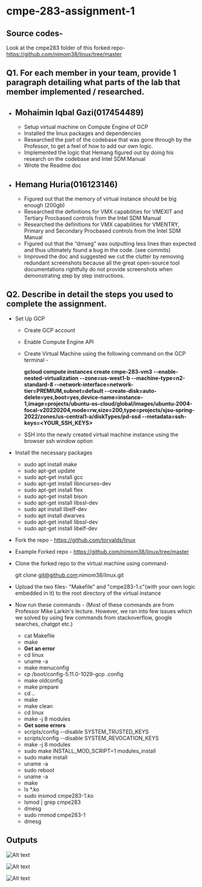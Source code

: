 # cmpe-283-assignment-1



## Source codes-

Look at the cmpe283 folder of this forked repo- https://github.com/nimom38/linux/tree/master

## Q1. For each member in your team, provide 1 paragraph detailing what parts of the lab that member implemented / researched.

- ## Mohaimin Iqbal Gazi(017454489)

 
  - Setup virtual machine on Compute Engine of GCP
  - Installed the linux packages and dependencies
  - Researched the part of the codebase that was gone through by the Professor, to get a feel of   how to add our own logic.
  - Implemented the logic that Hemang figured out by doing his research on the codebase and Intel SDM Manual
  - Wrote the Readme doc

- ## Hemang Huria(016123146)
  - Figured out that the memory of virtual instance should be big enough (200gb)
  - Researched the definitions for VMX capabilities for VMEXIT and Tertiary Procbased controls from the Intel SDM Manual
  - Researched the definitions for VMX capabilities for VMENTRY, Primary and Secondary Procbased controls from the Intel SDM Manual
  - Figured out that the “dmseg” was outputting less lines than expected and thus ultimately found a bug in the code. (see commits)
  - Improved the doc and suggested we cut the clutter by removing redundant screenshots because all the great open-source tool documentations rightfully do not provide screenshots when demonstrating step by step instructions.


## Q2. Describe in detail the steps you used to complete the assignment.

- Set Up GCP

  - Create GCP account
  - Enable Compute Engine API
  - Create Virtual Machine using the following command on the GCP terminal -

    <b>gcloud compute instances create cmpe-283-vm3 --enable-nested-virtualization --zone=us-west1-b --machine-type=n2-standard-8 --network-interface=network-tier=PREMIUM,subnet=default --create-disk=auto-delete=yes,boot=yes,device-name=instance-1,image=projects/ubuntu-os-cloud/global/images/ubuntu-2004-focal-v20220204,mode=rw,size=200,type=projects/sjsu-spring-2022/zones/us-central1-a/diskTypes/pd-ssd --metadata=ssh-keys=<YOUR_SSH_KEYS></b>

  - SSH into the newly created virtual machine instance using the browser ssh window option

- Install the necessary packages

  - sudo apt install make
  - sudo apt-get update
  - sudo apt-get install gcc
  - sudo apt-get install libncurses-dev
  - sudo apt-get install flex
  - sudo apt-get install bison
  - sudo apt-get install libssl-dev
  - sudo apt install libelf-dev
  - sudo apt install dwarves
  - sudo apt-get install libssl-dev
  - sudo apt-get install libelf-dev

- Fork the repo - https://github.com/torvalds/linux
- Example Forked repo - https://github.com/nimom38/linux/tree/master
- Clone the forked repo to the virtual machine using command-

  git clone git@github.com:nimom38/linux.git

- Upload the two files- "Makefile" and "cmpe283-1.c"(with your own logic embedded in it) to the root directory of the virtual instance

- Now run these commands - (Most of these commands are from Professor Mike Larkin's lecture. However, we ran into few issues which we solved by using few commands from stackoverflow, google searches, chatgpt etc.)
  - cat Makefile
  - make
  - **Get an error**
  - cd linux
  - uname -a
  - make menuconfig
  - cp /boot/config-5.11.0-1029-gcp .config
  - make oldconfig
  - make prepare
  - cd ..
  - make
  - make clean
  - cd linux
  - make -j 8 modules
  - **Get some errors**
  - scripts/config --disable SYSTEM_TRUSTED_KEYS
  - scripts/config --disable SYSTEM_REVOCATION_KEYS
  - make -j 8 modules
  - sudo make INSTALL_MOD_SCRIPT=1 modules_install
  - sudo make install
  - uname -a
  - sudo reboot
  - uname -a
  - make
  - ls \*.ko
  - sudo insmod cmpe283-1.ko
  - lsmod | grep cmpe283
  - dmesg
  - sudo rmmod cmpe283-1
  - dmesg

## Outputs

![Alt text](<Screenshot 2023-12-17 at 12.40.21 PM.png>)

![Alt text](<Screenshot 2023-12-17 at 12.40.39 PM.png>)

![Alt text](<Screenshot 2023-12-17 at 12.40.52 PM.png>)